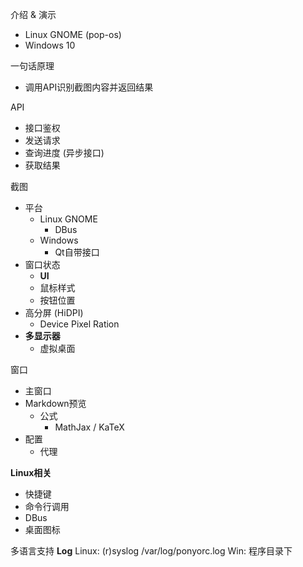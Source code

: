 介绍 & 演示
* Linux GNOME (pop-os)
* Windows 10

一句话原理
* 调用API识别截图内容并返回结果

API
* 接口鉴权
* 发送请求
* 查询进度 (异步接口)
* 获取结果

截图
* 平台
  * Linux GNOME
    * DBus
  * Windows
    * Qt自带接口
* 窗口状态
  * **UI**
  * 鼠标样式
  * 按钮位置
* 高分屏 (HiDPI)
  * Device Pixel Ration
* **多显示器**
  * 虚拟桌面

窗口
* 主窗口
* Markdown预览
  * 公式
    * MathJax / KaTeX
* 配置
  * 代理

**Linux相关**
* 快捷键
* 命令行调用
* DBus
* 桌面图标

多语言支持
**Log**
  Linux: (r)syslog
    /var/log/ponyorc.log
  Win: 程序目录下
